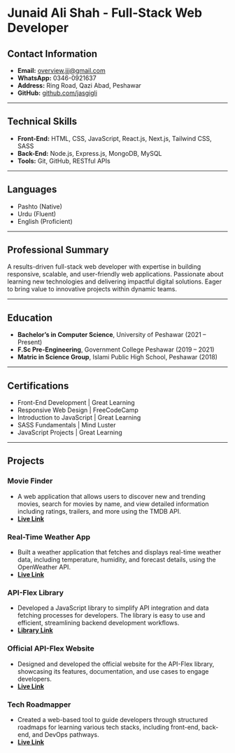 # Junaid Ali Shah - Full-Stack Web Developer

## Contact Information
- **Email:** overview.jjj@gmail.com
- **WhatsApp:** 0346-0921637
- **Address:** Ring Road, Qazi Abad, Peshawar
- **GitHub:** [github.com/jasgigli](https://github.com/jasgigli)

---

## Technical Skills
- **Front-End:** HTML, CSS, JavaScript, React.js, Next.js, Tailwind CSS, SASS
- **Back-End:** Node.js, Express.js, MongoDB, MySQL
- **Tools:** Git, GitHub, RESTful APIs

---

## Languages
- Pashto (Native)
- Urdu (Fluent)
- English (Proficient)

---

## Professional Summary
A results-driven full-stack web developer with expertise in building responsive, scalable, and user-friendly web applications. Passionate about learning new technologies and delivering impactful digital solutions. Eager to bring value to innovative projects within dynamic teams.

---

## Education
- **Bachelor’s in Computer Science**, University of Peshawar (2021 – Present)
- **F.Sc Pre-Engineering**, Government College Peshawar (2019 – 2021)
- **Matric in Science Group**, Islami Public High School, Peshawar (2018)

---

## Certifications
- Front-End Development | Great Learning
- Responsive Web Design | FreeCodeCamp
- Introduction to JavaScript | Great Learning
- SASS Fundamentals | Mind Luster
- JavaScript Projects | Great Learning

---

## Projects
### Movie Finder
- A web application that allows users to discover new and trending movies, search for movies by name, and view detailed information including ratings, trailers, and more using the TMDB API.
- **[Live Link](https://gigli-film.vercel.app/)**

### Real-Time Weather App
- Built a weather application that fetches and displays real-time weather data, including temperature, humidity, and forecast details, using the OpenWeather API.
- **[Live Link](https://weather-gig.vercel.app/)**

### API-Flex Library
- Developed a JavaScript library to simplify API integration and data fetching processes for developers. The library is easy to use and efficient, streamlining backend development workflows.
- **[Library Link](https://www.npmjs.com/package/api-flex)**

### Official API-Flex Website
- Designed and developed the official website for the API-Flex library, showcasing its features, documentation, and use cases to engage developers.
- **[Live Link](https://apiflex.vercel.app/)**

### Tech Roadmapper
- Created a web-based tool to guide developers through structured roadmaps for learning various tech stacks, including front-end, back-end, and DevOps pathways.
- **[Live Link](https://roadgiigli.vercel.app/)**
